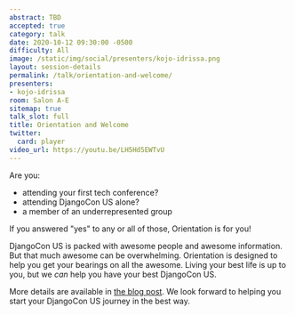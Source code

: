 ```yaml
---
abstract: TBD
accepted: true
category: talk
date: 2020-10-12 09:30:00 -0500
difficulty: All
image: /static/img/social/presenters/kojo-idrissa.png
layout: session-details
permalink: /talk/orientation-and-welcome/
presenters:
- kojo-idrissa
room: Salon A-E
sitemap: true
talk_slot: full
title: Orientation and Welcome
twitter:
  card: player
video_url: https://youtu.be/LH5Hd5EWTvU
---
```


Are you:
-  attending your first tech conference?
-  attending DjangoCon US alone?
-  a member of an underrepresented group

If you answered "yes" to any or all of those, Orientation is for you!

DjangoCon US is packed with awesome people and awesome information. But that much awesome can be overwhelming.  Orientation is designed to help you get your bearings on all the awesome. Living your best life is up to you, but we *can* help you have your best DjangoCon US.

More details are available in [the blog post](https://2020.djangocon.us/news/orientation/). We look forward to helping you start your DjangoCon US journey in the best way.